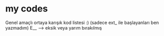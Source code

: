 # my codes
Genel amaçlı ortaya karışık kod listesi :) 
(sadece ext_ ile başlayanları ben yazmadım)
E__ --> eksik veya yarım bırakılmış



